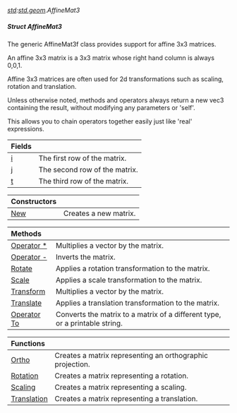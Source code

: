 _[std](../../modules/std/std-module.md):[std.geom](../../modules/std/std-geom.md).AffineMat3<T>_
##### Struct AffineMat3<T>
The generic AffineMat3f class provides support for affine 3x3 matrices.

An affine 3x3 matrix is a 3x3 matrix whose right hand column is always 0,0,1.

Affine 3x3 matrices are often used for 2d transformations such as scaling, rotation and translation.

Unless otherwise noted, methods and operators always return a new vec3 containing the result, without modifying any parameters or 'self'.

This allows you to chain operators together easily just like 'real' expressions.

| Fields | |
|:---|:---|
| [i](std-geom-affinemat3<t?>-i.md) | The first row of the matrix. |
| [j](std-geom-affinemat3<t?>-j.md) | The second row of the matrix. |
| [t](std-geom-affinemat3<t?>-t.md) | The third row of the matrix. |

| Constructors | |
|:---|:---|
| [New](std-geom-affinemat3<t?>-new.md) | Creates a new matrix. |

| Methods | |
|:---|:---|
| [Operator *](std-geom-affinemat3<t?>-opmul.md) | Multiplies a vector by the matrix. |
| [Operator -](std-geom-affinemat3<t?>-opsub.md) | Inverts the matrix. |
| [Rotate](std-geom-affinemat3<t?>-rotate.md) | Applies a rotation transformation to the matrix. |
| [Scale](std-geom-affinemat3<t?>-scale.md) | Applies a scale transformation to the matrix. |
| [Transform](std-geom-affinemat3<t?>-transform.md) | Multiplies a vector by the matrix. |
| [Translate](std-geom-affinemat3<t?>-translate.md) | Applies a translation transformation to the matrix. |
| [Operator To](std-geom-affinemat3<t?>-to.md) | Converts the matrix to a matrix of a different type, or a printable string. |

| Functions | |
|:---|:---|
| [Ortho](std-geom-affinemat3<t?>-ortho.md) | Creates a matrix representing an orthographic projection. |
| [Rotation](std-geom-affinemat3<t?>-rotation.md) | Creates a matrix representing a rotation. |
| [Scaling](std-geom-affinemat3<t?>-scaling.md) | Creates a matrix representing a scaling. |
| [Translation](std-geom-affinemat3<t?>-translation.md) | Creates a matrix representing a translation. |
